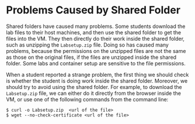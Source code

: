 # Problems Caused by Shared Folder

Shared folders have caused many problems. 
Some students download the lab files to their host machines, 
and then use the shared folder to get the files into the VM. 
They then directly do their work inside the shared folder,
such as unzipping the `Labsetup.zip` file.
Doing so has caused many problems, because
the permissions on the unzipped files are not
the same as those on the original files, if the files
are unzipped inside the shared folder. Some labs
and container setup are sensitive to 
the file permissions. 

When a student reported a strange problem, the first 
thing we should check is whether the student
is doing work inside the shared folder. Moreover, 
we should try to avoid using the shared folder.
For example, to download the `Labsetup.zip` file, we can either
do it directly from the browser inside the VM,
or use one of the following commands from the command line:
```
$ curl -o Labsetup.zip  <url of the file>
$ wget --no-check-certificate <url of the file>
```


